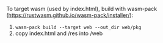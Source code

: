 To target wasm (used by index.html), build with wasm-pack (https://rustwasm.github.io/wasm-pack/installer/):
1. `wasm-pack build --target web --out_dir web/pkg`
2. copy index.html and /res into /web
